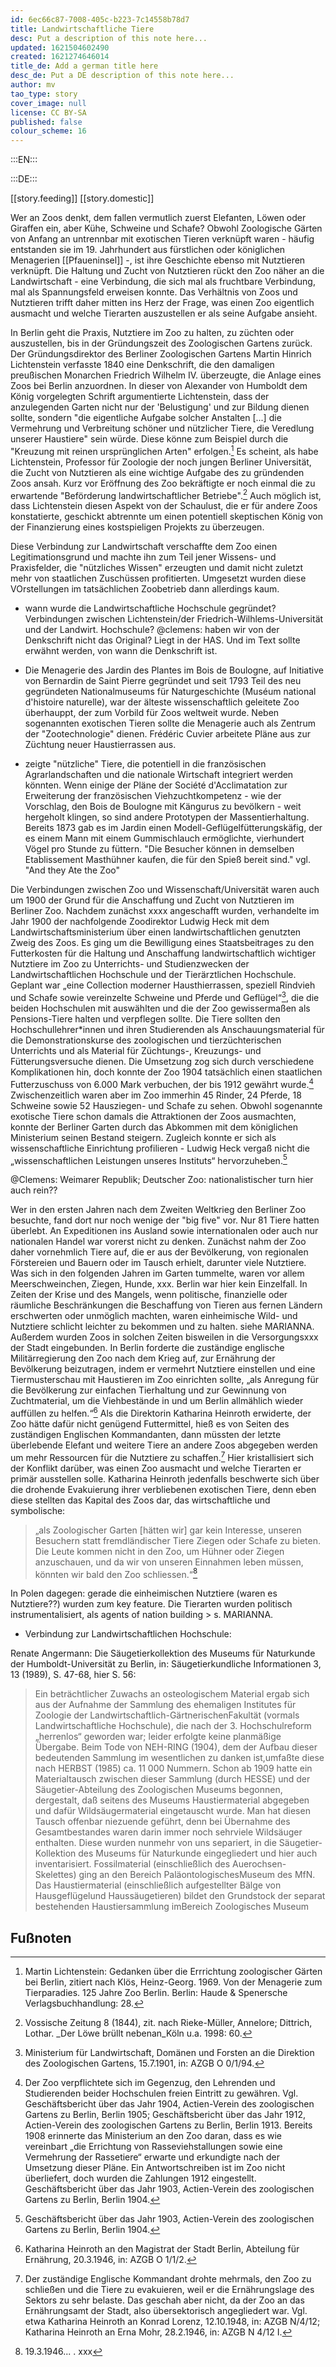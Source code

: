 ```yaml
---
id: 6ec66c87-7008-405c-b223-7c14558b78d7
title: Landwirtschaftliche Tiere
desc: Put a description of this note here...
updated: 1621504602490
created: 1621274646014
title_de: Add a german title here
desc_de: Put a DE description of this note here...
author: mv 
tao_type: story
cover_image: null
license: CC BY-SA
published: false
colour_scheme: 16
---
```



:::EN:::



:::DE:::

[[story.feeding]]
[[story.domestic]] 

Wer an Zoos denkt, dem fallen vermutlich zuerst Elefanten, Löwen oder Giraffen ein, aber Kühe, Schweine und Schafe? Obwohl Zoologische Gärten von Anfang an untrennbar mit exotischen Tieren verknüpft waren - häufig entstanden sie im 19. Jahrhundert aus fürstlichen oder königlichen Menagerien [[Pfaueninsel]] -, ist ihre Geschichte ebenso mit Nutztieren verknüpft. Die Haltung und Zucht von Nutztieren rückt den Zoo näher an die Landwirtschaft - eine Verbindung, die sich mal als fruchtbare Verbindung, mal als Spannungsfeld erweisen konnte. Das Verhältnis von Zoos und Nutztieren trifft daher mitten ins Herz der Frage, was einen Zoo eigentlich ausmacht und welche Tierarten auszustellen er als seine Aufgabe ansieht. 

In Berlin geht die Praxis, Nutztiere im Zoo zu halten, zu züchten oder auszustellen, bis in der Gründungszeit des Zoologischen Gartens zurück. Der Gründungsdirektor des Berliner Zoologischen Gartens Martin Hinrich Lichtenstein verfasste 1840  eine Denkschrift, die den damaligen preußischen Monarchen Friedrich Wilhelm IV. überzeugte, die Anlage eines Zoos bei Berlin anzuordnen. In dieser von Alexander von Humboldt dem König vorgelegten Schrift argumentierte Lichtenstein, dass der anzulegenden Garten nicht nur der 'Belustigung' und zur Bildung dienen sollte, sondern "die eigentliche Aufgabe solcher Anstalten [...] die Vermehrung und Verbreitung schöner und nützlicher Tiere, die Veredlung unserer Haustiere" sein würde. Diese könne zum Beispiel durch die "Kreuzung mit reinen ursprünglichen Arten" erfolgen.[^lichtenstein1] Es scheint, als habe Lichtenstein, Professor für Zoologie der noch jungen Berliner Universität, die Zucht von Nutztieren als eine wichtige Aufgabe des zu gründenden Zoos ansah. Kurz vor Eröffnung des Zoo bekräftigte er noch einmal die zu erwartende "Beförderung landwirtschaftlicher Betriebe".[^lichtenstein1-2] Auch möglich ist, dass Lichtenstein diesen Aspekt von der Schaulust, die er für andere Zoos konstatierte, geschickt abtrennte um einen potentiell skeptischen König von der Finanzierung eines kostspieligen Projekts zu überzeugen.

<!-- Ich habe in AZGB, O 0/1/135 einen Entwurf der Gedanken gefunden. Ich kann Lichtenstein unmöglich lesen. Magst du draufgucken?-->
<!-- I can try, schickst du mir oder nächste Woche dann im Archiv? Hab es auch noch mal Sandra geschrieben, ggf. für nächsten Dienstag für unseren HAS-Termin-->

Diese Verbindung zur Landwirtschaft verschaffte dem Zoo einen Legitimationsgrund und machte ihn zum Teil jener Wissens- und Praxisfelder, die "nützliches Wissen" erzeugten und damit nicht zuletzt mehr von staatlichen Zuschüssen profitierten. Umgesetzt wurden diese VOrstellungen im tatsächlichen Zoobetrieb dann allerdings kaum. 
 
* wann wurde die Landwirtschaftliche Hochschule gegründet? Verbindungen zwischen Lichtenstein/der Friedrich-Wilhlems-Universität und der Landwirt. Hochschule?
@clemens: haben wir von der Denkschrift nicht das Original? Liegt in der HAS. Und im Text sollte erwähnt werden, von wann die Denkschrift ist.

* Die Menagerie des Jardin des Plantes im Bois de Boulogne, auf Initiative von Bernardin de Saint Pierre gegründet und seit 1793 Teil des neu gegründeten Nationalmuseums für Naturgeschichte (Muséum national d'histoire naturelle), war der älteste wissenschaftlich geleitete Zoo überhauppt, der zum Vorbild für Zoos weltweit wurde. Neben sogenannten exotischen Tieren sollte die Menagerie auch als Zentrum der "Zootechnologie" dienen. Frédéric Cuvier arbeitete Pläne aus zur Züchtung neuer Haustierrassen aus.
* zeigte "nützliche" Tiere, die potentiell in die französischen Agrarlandschaften und die nationale Wirtschaft integriert werden könnten. Wenn einige der Pläne der Société d'Acclimatation zur Erweiterung der französischen Viehzuchtkompetenz - wie der Vorschlag, den Bois de Boulogne mit Kängurus zu bevölkern - weit hergeholt klingen, so sind andere Prototypen der Massentierhaltung. Bereits 1873 gab es im Jardin einen Modell-Geflügelfütterungskäfig, der es einem Mann mit einem Gummischlauch ermöglichte, vierhundert Vögel pro Stunde zu füttern. "Die Besucher können in demselben Etablissement Masthühner kaufen, die für den Spieß bereit sind." vgl. "And they Ate the Zoo"


Die Verbindungen zwischen Zoo und Wissenschaft/Universität waren auch um 1900 der Grund für die Anschaffung und Zucht von Nutztieren im Berliner Zoo. Nachdem zunächst xxxx angeschafft wurden, verhandelte im Jahr 1900 der nachfolgende Zoodirektor Ludwig Heck mit dem Landwirtschaftsministerium über einen landwirtschaftlichen genutzten Zweig des Zoos. Es ging um die Bewilligung eines Staatsbeitrages zu den Futterkosten für die Haltung und Anschaffung landwirtschaftlich wichtiger Nutztiere im Zoo zu Unterrichts- und Studienzwecken der Landwirtschaftlichen Hochschule und der Tierärztlichen Hochschule. Geplant war „eine Collection moderner Hausthierrassen, speziell Rindvieh und Schafe sowie vereinzelte Schweine und Pferde und Geflügel“[^LandwirtschTierpark1], die die beiden Hochschulen mit auswählten und die der Zoo gewissermaßen als Pensions-Tiere halten und verpflegen sollte. Die Tiere sollten den Hochschullehrer\*innen und ihren Studierenden als Anschauungsmaterial für die Demonstrationskurse des zoologischen und tierzüchterischen Unterrichts und als Material für Züchtungs-, Kreuzungs- und Fütterungsversuche dienen. Die Umsetzung zog sich durch verschiedene Komplikationen hin, doch konnte der Zoo 1904 tatsächlich einen staatlichen Futterzuschuss von 6.000 Mark verbuchen, der bis 1912 gewährt wurde.[^LandwirtschTierpark2] Zwischenzeitlich waren aber im Zoo immerhin 45 Rinder, 24 Pferde, 18 Schweine sowie 52 Hausziegen- und Schafe zu sehen. Obwohl sogenannte exotische Tiere schon damals die Attraktionen der Zoos ausmachten, konnte der Berliner Garten durch das Abkommen mit dem königlichen Ministerium seinen Bestand steigern. Zugleich konnte er sich als wissenschaftliche Einrichtung profilieren - Ludwig Heck vergaß nicht die „wissenschaftlichen Leistungen unseres Instituts“ hervorzuheben.[^LandwirtschTierpark3]

@Clemens: Weimarer Republik; Deutscher Zoo: nationalistischer turn hier auch rein??


Wer in den ersten Jahren nach dem Zweiten Weltkrieg den Berliner Zoo besuchte, fand dort nur noch wenige der "big five" vor. Nur 81 Tiere hatten überlebt. An Expeditionen ins Ausland sowie internationalen oder auch nur nationalen Handel war vorerst nicht zu denken. Zunächst nahm der Zoo daher  vornehmlich Tiere auf, die er aus der Bevölkerung, von regionalen Förstereien und Bauern oder im Tausch erhielt, darunter viele Nutztiere. Was sich in den folgenden Jahren im Garten tummelte, waren vor allem Meerschweinchen, Ziegen, Hunde, xxx. Berlin war hier kein Einzelfall. In Zeiten der Krise und des Mangels, wenn politische, finanzielle oder räumliche Beschränkungen die Beschaffung von Tieren aus fernen Ländern erschwerten oder unmöglich machten, waren einheimische Wild- und Nutztiere schlicht leichter zu bekommen und zu halten. siehe MARIANNA. Außerdem wurden Zoos in solchen Zeiten bisweilen in die Versorgungsxxx der Stadt eingebunden. In Berlin forderte die zuständige englische Militärregierung den Zoo nach dem Krieg auf, zur Ernährung der Bevölkerung beizutragen, indem er vermehrt Nutztiere einstellen und eine Tiermusterschau mit Haustieren im Zoo einrichten sollte, „als Anregung für die Bevölkerung zur einfachen Tierhaltung und zur Gewinnung von Zuchtmaterial, um die Viehbestände in und um Berlin allmählich wieder auffüllen zu helfen.“[^SpandauerForst11] Als die Direktorin Katharina Heinroth erwiderte, der Zoo hätte dafür nicht genügend Futtermittel, hieß es von Seiten des zuständigen Englischen Kommandanten, dann müssten der letzte überlebende Elefant und weitere Tiere an andere Zoos abgegeben werden um mehr Ressourcen für die Nutztiere zu schaffen.[^SpandauerForst12] Hier kristallisiert sich der Konflikt darüber, was einen Zoo ausmacht und welche Tierarten er primär ausstellen solle. Katharina Heinroth jedenfalls beschwerte sich über die drohende Evakuierung ihrer verbliebenen exotischen Tiere, denn eben diese stellten das Kapital des Zoos dar, das wirtschaftliche und symbolische:

>„als Zoologischer Garten [hätten wir] gar kein Interesse, unseren Besuchern statt fremdländischer Tiere Ziegen oder Schafe zu bieten. Die Leute kommen nicht in den Zoo, um Hühner oder Ziegen anzuschauen, und da wir von unseren Einnahmen leben müssen, könnten wir bald den Zoo schliessen.“[^SpandauerForst13]

In Polen dagegen: gerade die einheimischen Nutztiere (waren es Nutztiere??) wurden zum key feature. Die Tierarten wurden politisch instrumentalisiert, als agents of nation building > s. MARIANNA. 







* Verbindung zur Landwirtschaftlichen Hochschule:

Renate Angermann: Die Säugetierkollektion des Museums für Naturkunde der Humboldt-Universität zu Berlin, in: Säugetierkundliche Informationen 3, 13 (1989), S. 47-68, hier S. 56:
>Ein  beträchtlicher  Zuwachs  an  osteologischem  Material  ergab  sich  aus  der  Aufnahme  der Sammlung   des   ehemaligen   Institutes   für   Zoologie   der   Landwirtschaftlich-GärtnerischenFakultät  (vormals  Landwirtschaftliche  Hochschule),  die  nach  der  3.  Hochschulreform  „her­renlos“  geworden  war;  leider  erfolgte  keine  planmäßige  Übergabe.   Beim  Tode  von  NEH-RING  (1904),  dem  der  Aufbau  dieser  bedeutenden  Sammlung  im  wesentlichen  zu  danken  ist,umfaßte  diese  nach  HERBST  (1985)   ca.   11  000  Nummern.   Schon  ab  1909  hatte  ein  Material­tausch  zwischen  dieser  Sammlung  (durch  HESSE)  und  der  Säugetier-Abteilung  des  Zoolo­gischen  Museums  begonnen,  dergestalt,  daß  seitens  des  Museums  Haustiermaterial  abgege­ben  und  dafür  Wildsäugermaterial  eingetauscht  wurde.  Man  hat  diesen  Tausch  offenbar  niezuende  geführt,  denn  bei  Übernahme  des  Gesamtbestandes  waren  darin  immer  noch  sehrviele   Wildsäuger   enthalten.   Diese  wurden   nunmehr   von  uns   separiert,   in   die   Säugetier-Kollektion  des  Museums  für  Naturkunde  eingegliedert  und  hier  auch  inventarisiert.  Fossil­material   (einschließlich   des   Auerochsen-Skelettes)   ging   an   den   Bereich  PaläontologischesMuseum  des  MfN.  Das  Haustiermaterial  (einschließlich  aufgestellter  Bälge  von  Hausgeflügelund  Haussäugetieren)  bildet  den  Grundstock  der  separat  bestehenden  Haustiersammlung  imBereich  Zoologisches  Museum







## Fußnoten

[^lichtenstein1]: Martin Lichtenstein: Gedanken über die Errrichtung zoologischer Gärten bei Berlin, zitiert nach Klös, Heinz-Georg. 1969. Von der Menagerie zum Tierparadies. 125 Jahre Zoo Berlin. Berlin: Haude & Spenersche Verlagsbuchhandlung: 28.

[^lichtenstein1-2]: Vossische Zeitung 8 (1844), zit. nach Rieke-Müller, Annelore; Dittrich, Lothar. _Der Löwe brüllt nebenan_Köln u.a. 1998: 60.

[^SpandauerForst11]: Katharina Heinroth an den Magistrat der Stadt Berlin, Abteilung für Ernährung, 20.3.1946, in: AZGB O 1/1/2.

[^SpandauerForst12]: Der zuständige Englische Kommandant drohte mehrmals, den Zoo zu schließen und die Tiere zu evakuieren, weil er die Ernährungslage des Sektors zu sehr belaste. Das geschah aber nicht, da der Zoo an das Ernährungsamt der Stadt, also übersektorisch angegliedert war. Vgl. etwa Katharina Heinroth an Konrad Lorenz, 12.10.1948, in: AZGB N/4/12; Katharina Heinroth an Erna Mohr, 28.2.1946, in: AZGB N 4/12 I.

[^SpandauerForst13]: 19.3.1946... . xxx

[^LandwirtschTierpark1]: Ministerium für Landwirtschaft, Domänen und Forsten an die Direktion des Zoologischen Gartens, 15.7.1901, in: AZGB O 0/1/94.

[^LandwirtschTierpark2]: Der Zoo verpflichtete sich im Gegenzug, den Lehrenden und Studierenden beider Hochschulen freien Eintritt zu gewähren. Vgl. Geschäftsbericht über das Jahr 1904, Actien-Verein des zoologischen Gartens zu Berlin, Berlin 1905; Geschäftsbericht über das Jahr 1912, Actien-Verein des zoologischen Gartens zu Berlin, Berlin 1913. Bereits 1908 erinnerte das Ministerium an den Zoo daran, dass es wie vereinbart „die Errichtung von Rasseviehstallungen sowie eine Vermehrung der Rassetiere“ erwarte und erkundigte nach der Umsetzung dieser Pläne. Ein Antwortschreiben ist im Zoo nicht überliefert, doch wurden die Zahlungen 1912 eingestellt. Geschäftsbericht über das Jahr 1903, Actien-Verein des zoologischen Gartens zu Berlin, Berlin 1904.

[^LandwirtschTierpark3]: Geschäftsbericht über das Jahr 1903, Actien-Verein des zoologischen Gartens zu Berlin, Berlin 1904.